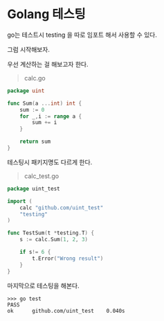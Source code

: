 # Golang 테스팅

go는 테스트시 testing 을 따로 임포트 해서 사용할 수 있다. 

그럼 시작해보자. 

우선 계산하는 걸 해보고자 한다. 

> calc.go

```go
package uint

func Sum(a ...int) int {
	sum := 0
	for _,i := range a {
		sum += i
	}

	return sum
}
```

테스팅시 패키지명도 다르게 한다. 

> calc\_test.go

```go
package uint_test

import (
	calc "github.com/uint_test"
	"testing"
)

func TestSum(t *testing.T) {
	s := calc.Sum(1, 2, 3)

	if s!= 6 {
		t.Error("Wrong result")
	}
}
```

마지막으로 테스팅을 해본다. 

```
>>> go test
PASS
ok      github.com/uint_test    0.040s
```



